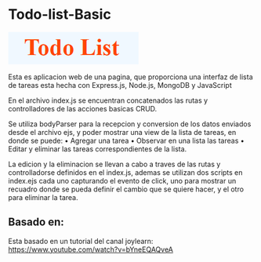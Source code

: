 # Todo-list-Basic
![Alt text](image.png)

Esta es aplicacion web de una pagina, que proporciona una interfaz de lista de tareas esta hecha con Express.js, Node.js, MongoDB y JavaScript


En el archivo index.js se encuentran concatenados las rutas y controlladores de las acciones basicas CRUD.


Se utiliza bodyParser para la recepcion y conversion de los datos enviados desde el archivo ejs, y poder mostrar una view de la lista de tareas, en donde se puede:
  • Agregar una tarea 
  • Observar en una lista las tareas
  • Editar y eliminar las tareas correspondientes de la lista. 


La edicion y la eliminacion se llevan a cabo a traves de las rutas y controlladorse definidos en el index.js, ademas se utilizan dos scripts en index.ejs cada uno capturando el evento de click, uno para mostrar un recuadro donde se pueda definir el cambio que se quiere hacer, y el otro para eliminar la tarea. 


## Basado en:
Esta basado en un tutorial del canal joylearn: https://www.youtube.com/watch?v=bYneEQAQveA
